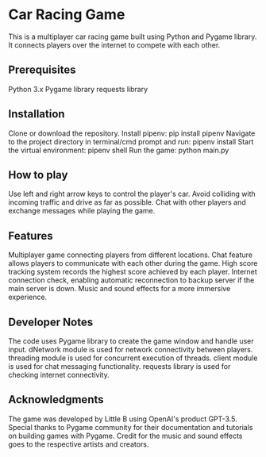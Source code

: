 # Car Racing Game

 This is a multiplayer car racing game built using Python and Pygame library. It connects players over the internet to compete with each other.

## Prerequisites
Python 3.x
Pygame library
requests library

## Installation
Clone or download the repository.
Install pipenv: pip install pipenv
Navigate to the project directory in terminal/cmd prompt and run: pipenv install
Start the virtual environment: pipenv shell
Run the game: python main.py

## How to play
Use left and right arrow keys to control the player's car.
Avoid colliding with incoming traffic and drive as far as possible.
Chat with other players and exchange messages while playing the game.

## Features
Multiplayer game connecting players from different locations.
Chat feature allows players to communicate with each other during the game.
High score tracking system records the highest score achieved by each player.
Internet connection check, enabling automatic reconnection to backup server if the main server is down.
Music and sound effects for a more immersive experience.

## Developer Notes
The code uses Pygame library to create the game window and handle user input.
dNetwork module is used for network connectivity between players.
threading module is used for concurrent execution of threads.
client module is used for chat messaging functionality.
requests library is used for checking internet connectivity.

## Acknowledgments
The game was developed by Little B using OpenAI's product GPT-3.5.
Special thanks to Pygame community for their documentation and tutorials on building games with Pygame.
Credit for the music and sound effects goes to the respective artists and creators.

